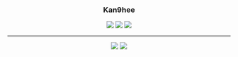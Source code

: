 <div align="center">
  
  ### Kan9hee
  
</div>

<div align="center">
  <img src="https://img.shields.io/badge/-Spring Boot-6DB33F?style=flat-square&logo=SpringBoot&logoColor=white"/> <img src="https://img.shields.io/badge/-JAVA-007396?style=flat-square&logo=java&logoColor=white"> <img src="https://img.shields.io/badge/-Kotlin-7F52FF?style=flat-square&logo=Kotlin&logoColor=white"/> 
</div>

<div align="center">
  
  ---
  
</div>

<div align="center">
  <img src="http://mazassumnida.wtf/api/v2/generate_badge?boj=0905hkh"/>
  <img src="https://github-readme-stats.vercel.app/api/top-langs/?username=kan9hee&layout=compact&hide=javascript,css,scss&theme=dracula&langs_count=6"/>
</div>
